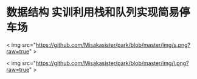 # 数据结构 实训利用栈和队列实现简易停车场

< img src="https://github.com/Misakasister/park/blob/master/img/s.png?raw=true" >

< img src="https://github.com/Misakasister/park/blob/master/img/l.png?raw=true" >

